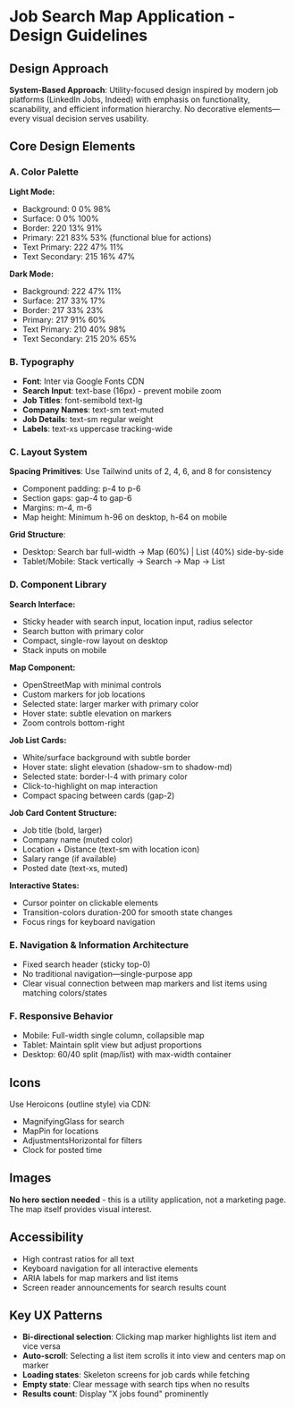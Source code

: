 # Job Search Map Application - Design Guidelines

## Design Approach
**System-Based Approach**: Utility-focused design inspired by modern job platforms (LinkedIn Jobs, Indeed) with emphasis on functionality, scanability, and efficient information hierarchy. No decorative elements—every visual decision serves usability.

## Core Design Elements

### A. Color Palette
**Light Mode:**
- Background: 0 0% 98%
- Surface: 0 0% 100%
- Border: 220 13% 91%
- Primary: 221 83% 53% (functional blue for actions)
- Text Primary: 222 47% 11%
- Text Secondary: 215 16% 47%

**Dark Mode:**
- Background: 222 47% 11%
- Surface: 217 33% 17%
- Border: 217 33% 23%
- Primary: 217 91% 60%
- Text Primary: 210 40% 98%
- Text Secondary: 215 20% 65%

### B. Typography
- **Font**: Inter via Google Fonts CDN
- **Search Input**: text-base (16px) - prevent mobile zoom
- **Job Titles**: font-semibold text-lg
- **Company Names**: text-sm text-muted
- **Job Details**: text-sm regular weight
- **Labels**: text-xs uppercase tracking-wide

### C. Layout System
**Spacing Primitives**: Use Tailwind units of 2, 4, 6, and 8 for consistency
- Component padding: p-4 to p-6
- Section gaps: gap-4 to gap-6
- Margins: m-4, m-6
- Map height: Minimum h-96 on desktop, h-64 on mobile

**Grid Structure**:
- Desktop: Search bar full-width → Map (60%) | List (40%) side-by-side
- Tablet/Mobile: Stack vertically → Search → Map → List

### D. Component Library

**Search Interface:**
- Sticky header with search input, location input, radius selector
- Search button with primary color
- Compact, single-row layout on desktop
- Stack inputs on mobile

**Map Component:**
- OpenStreetMap with minimal controls
- Custom markers for job locations
- Selected state: larger marker with primary color
- Hover state: subtle elevation on markers
- Zoom controls bottom-right

**Job List Cards:**
- White/surface background with subtle border
- Hover state: slight elevation (shadow-sm to shadow-md)
- Selected state: border-l-4 with primary color
- Click-to-highlight on map interaction
- Compact spacing between cards (gap-2)

**Job Card Content Structure:**
- Job title (bold, larger)
- Company name (muted color)
- Location + Distance (text-sm with location icon)
- Salary range (if available)
- Posted date (text-xs, muted)

**Interactive States:**
- Cursor pointer on clickable elements
- Transition-colors duration-200 for smooth state changes
- Focus rings for keyboard navigation

### E. Navigation & Information Architecture
- Fixed search header (sticky top-0)
- No traditional navigation—single-purpose app
- Clear visual connection between map markers and list items using matching colors/states

### F. Responsive Behavior
- Mobile: Full-width single column, collapsible map
- Tablet: Maintain split view but adjust proportions
- Desktop: 60/40 split (map/list) with max-width container

## Icons
Use Heroicons (outline style) via CDN:
- MagnifyingGlass for search
- MapPin for locations
- AdjustmentsHorizontal for filters
- Clock for posted time

## Images
**No hero section needed** - this is a utility application, not a marketing page. The map itself provides visual interest.

## Accessibility
- High contrast ratios for all text
- Keyboard navigation for all interactive elements
- ARIA labels for map markers and list items
- Screen reader announcements for search results count

## Key UX Patterns
- **Bi-directional selection**: Clicking map marker highlights list item and vice versa
- **Auto-scroll**: Selecting a list item scrolls it into view and centers map on marker
- **Loading states**: Skeleton screens for job cards while fetching
- **Empty state**: Clear message with search tips when no results
- **Results count**: Display "X jobs found" prominently